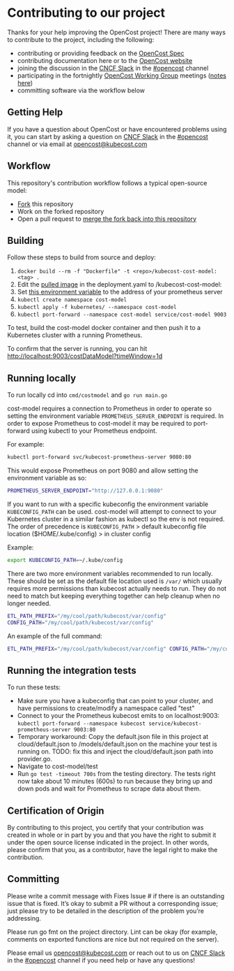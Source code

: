 # Contributing to our project

Thanks for your help improving the OpenCost project! There are many ways to contribute to the project, including the following:

* contributing or providing feedback on the [OpenCost Spec](https://github.com/opencost/opencost/tree/develop/spec)
* contributing documentation here or to the [OpenCost website](https://github.com/kubecost/opencost-website)
* joining the discussion in the [CNCF Slack](https://slack.cncf.io/) in the [#opencost](https://cloud-native.slack.com/archives/C03D56FPD4G) channel
* participating in the fortnightly [OpenCost Working Group](https://calendar.google.com/calendar/u/0/embed?src=c_c0f7q56e5eeod3j89bb320fvjg@group.calendar.google.com&ctz=America/Los_Angeles) meetings ([notes here](https://drive.google.com/drive/folders/1hXlcyFPePB7t3z6lyVzdxmdfrbzeT1Jz))
* committing software via the workflow below

## Getting Help

If you have a question about OpenCost or have encountered problems using it,
you can start by asking a question on [CNCF Slack](https://slack.cncf.io/) in the [#opencost](https://cloud-native.slack.com/archives/C03D56FPD4G) channel or via email at [opencost@kubecost.com](opencost@kubecost.com)

## Workflow

This repository's contribution workflow follows a typical open-source model:

- [Fork](https://docs.github.com/en/get-started/quickstart/fork-a-repo) this repository
- Work on the forked repository
- Open a pull request to [merge the fork back into this repository](https://docs.github.com/en/pull-requests/collaborating-with-pull-requests/proposing-changes-to-your-work-with-pull-requests/creating-a-pull-request-from-a-fork)

## Building

Follow these steps to build from source and deploy:

1. `docker build --rm -f "Dockerfile" -t <repo>/kubecost-cost-model:<tag> .`
2. Edit the [pulled image](https://github.com/opencost/opencost/blob/master/kubernetes/deployment.yaml#L25) in the deployment.yaml to <repo>/kubecost-cost-model:<tag>
3. Set [this environment variable](https://github.com/opencost/opencost/blob/master/kubernetes/deployment.yaml#L33) to the address of your prometheus server
4. `kubectl create namespace cost-model`
5. `kubectl apply -f kubernetes/ --namespace cost-model`
6. `kubectl port-forward --namespace cost-model service/cost-model 9003`

To test, build the cost-model docker container and then push it to a Kubernetes cluster with a running Prometheus.

To confirm that the server is running, you can hit [http://localhost:9003/costDataModel?timeWindow=1d](http://localhost:9003/costDataModel?timeWindow=1d)

## Running locally

To run locally cd into `cmd/costmodel` and `go run main.go`

cost-model requires a connection to Prometheus in order to operate so setting the environment variable `PROMETHEUS_SERVER_ENDPOINT` is required.
In order to expose Prometheus to cost-model it may be required to port-forward using kubectl to your Prometheus endpoint.

For example:

```bash
kubectl port-forward svc/kubecost-prometheus-server 9080:80
```

This would expose Prometheus on port 9080 and allow setting the environment variable as so:

```bash
PROMETHEUS_SERVER_ENDPOINT="http://127.0.0.1:9080"
```

If you want to run with a specific kubeconfig the environment variable `KUBECONFIG_PATH` can be used. cost-model will attempt to connect to your Kubernetes cluster in a similar fashion as kubectl so the env is not required. The order of precedence is `KUBECONFIG_PATH` > default kubeconfig file location ($HOME/.kube/config) > in cluster config

Example:

```bash
export KUBECONFIG_PATH=~/.kube/config
```

There are two more environment variables recommended to run locally. These should be set as the default file location used is `/var/` which usually requires more permissions than kubecost actually needs to run. They do not need to match but keeping everything together can help cleanup when no longer needed.

```bash
ETL_PATH_PREFIX="/my/cool/path/kubecost/var/config"
CONFIG_PATH="/my/cool/path/kubecost/var/config"
```

An example of the full command:

```bash
ETL_PATH_PREFIX="/my/cool/path/kubecost/var/config" CONFIG_PATH="/my/cool/path/kubecost/var/config" PROMETHEUS_SERVER_ENDPOINT="http://127.0.0.1:9090" go run main.go
```

## Running the integration tests

To run these tests:

- Make sure you have a kubeconfig that can point to your cluster, and have permissions to create/modify a namespace called "test"
- Connect to your the Prometheus kubecost emits to on localhost:9003:
  `kubectl port-forward --namespace kubecost service/kubecost-prometheus-server 9003:80`
- Temporary workaround: Copy the default.json file in this project at cloud/default.json to /models/default.json on the machine your test is running on. TODO: fix this and inject the cloud/default.json path into provider.go.
- Navigate to cost-model/test
- Run `go test -timeout 700s` from the testing directory. The tests right now take about 10 minutes (600s) to run because they bring up and down pods and wait for Prometheus to scrape data about them.

## Certification of Origin

By contributing to this project, you certify that your contribution was created in whole or in part by you and that you have the right to submit it under the open source license indicated in the project. In other words, please confirm that you, as a contributor, have the legal right to make the contribution.

## Committing

Please write a commit message with Fixes Issue # if there is an outstanding issue that is fixed. It’s okay to submit a PR without a corresponding issue; just please try to be detailed in the description of the problem you’re addressing.

Please run go fmt on the project directory. Lint can be okay (for example, comments on exported functions are nice but not required on the server).

Please email us [opencost@kubecost.com](opencost@kubecost.com) or reach out to us on [CNCF Slack](https://slack.cncf.io/) in the [#opencost](https://cloud-native.slack.com/archives/C03D56FPD4G) channel if you need help or have any questions!
